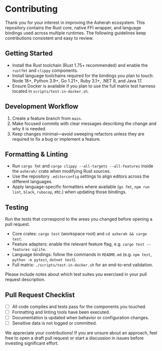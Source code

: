 # Contributing

Thank you for your interest in improving the Asherah ecosystem. This repository
contains the Rust core, native FFI wrapper, and language bindings used across
multiple runtimes. The following guidelines keep contributions consistent and
easy to review.

## Getting Started

- Install the Rust toolchain (Rust 1.75+ recommended) and enable the `rustfmt`
  and `clippy` components.
- Install language toolchains required for the bindings you plan to touch:
  Node 18+, Python 3.9+, Go 1.21+, Ruby 3.1+, .NET 8, and Java 17.
- Ensure Docker is available if you plan to use the full matrix test harness
  located in `scripts/test-in-docker.sh`.

## Development Workflow

1. Create a feature branch from `main`.
2. Make focused commits with clear messages describing the change and why it is
   needed.
3. Keep changes minimal—avoid sweeping refactors unless they are required to
   fix a bug or implement a feature.

## Formatting & Linting

- Run `cargo fmt` and `cargo clippy --all-targets --all-features` inside the
  `asherah/` crate when modifying Rust sources.
- Use the repository `.editorconfig` settings to align editors across the
  different languages.
- Apply language-specific formatters where available (`go fmt`, `npm run lint`,
  `black`, `rubocop`, etc.) when updating those bindings.

## Testing

Run the tests that correspond to the areas you changed before opening a pull
request.

- Core crates: `cargo test` (workspace root) and `cd asherah && cargo test`.
- Feature adapters: enable the relevant feature flag, e.g.
  `cargo test --features sqlite`.
- Language bindings: follow the commands in `README.md` (e.g. `npm test`,
  `python -m pytest`, `dotnet test`).
- Full matrix: `./scripts/test-in-docker.sh` for an end-to-end validation.

Please include notes about which test suites you exercised in your pull
request description.

## Pull Request Checklist

- [ ] All code compiles and tests pass for the components you touched.
- [ ] Formatting and linting tools have been executed.
- [ ] Documentation is updated when behavior or configuration changes.
- [ ] Sensitive data is not logged or committed.

We appreciate your contributions! If you are unsure about an approach, feel
free to open a draft pull request or start a discussion in issues before
investing significant effort.

